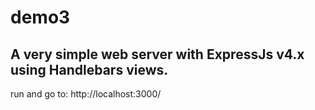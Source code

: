 ﻿# demo3
## A very simple web server with ExpressJs v4.x using Handlebars views.

run and go to: http://localhost:3000/

